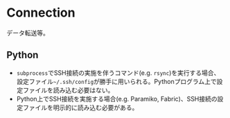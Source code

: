 # Connection
データ転送等。

## Python
- `subprocess`でSSH接続の実施を伴うコマンド(e.g. `rsync`)を実行する場合、設定ファイル`~/.ssh/config`が勝手に用いられる。Pythonプログラム上で設定ファイルを読み込む必要はない。
- Python上でSSH接続を実施する場合(e.g. Paramiko, Fabric)、SSH接続の設定ファイルを明示的に読み込む必要がある。

